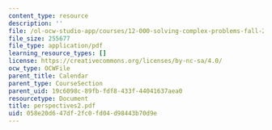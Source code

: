 ```yaml
---
content_type: resource
description: ''
file: /ol-ocw-studio-app/courses/12-000-solving-complex-problems-fall-2003/058e20d647df2fc0fd04d98443b70d9e_perspectives2.pdf
file_size: 255677
file_type: application/pdf
learning_resource_types: []
license: https://creativecommons.org/licenses/by-nc-sa/4.0/
ocw_type: OCWFile
parent_title: Calendar
parent_type: CourseSection
parent_uid: 19c6098c-89fb-fdf8-433f-44041637aea0
resourcetype: Document
title: perspectives2.pdf
uid: 058e20d6-47df-2fc0-fd04-d98443b70d9e
---
```

